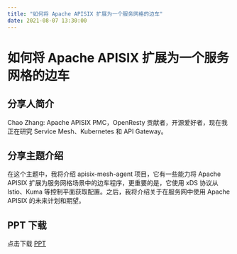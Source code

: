```yaml
---
title: "如何将 Apache APISIX 扩展为一个服务网格的边车"
date: 2021-08-07 13:30:00
---
```


# 如何将 Apache APISIX 扩展为一个服务网格的边车

## 分享人简介

Chao Zhang: Apache APISIX PMC，OpenResty 贡献者，开源爱好者，现在我正在研究 Service Mesh、Kubernetes 和 API Gateway。

## 分享主题介绍

在这个主题中，我将介绍 apisix-mesh-agent 项目，它有一些能力将 Apache APISIX 扩展为服务网格场景中的边车程序，更重要的是，它使用 xDS 协议从 Istio、Kuma 等控制平面获取配置。之后，我将介绍关于在服务网中使用 Apache APISIX 的未来计划和期望。

## PPT 下载

点击下载 [PPT](https://api7-website-1301662268.cos.accelerate.myqcloud.com/202108/How%20to%20extend%20Apache%20APISIX%20into%20a%20Service%20Mesh%20sidecar.key)

